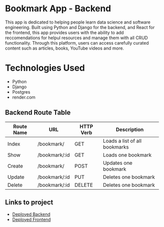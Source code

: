 # Bookmark App - Backend

This app is dedicated to helping people learn data science and software engineering. Built using Python and Django for the backend, and React for the frontend, this app provides users with the ability to add reccomendations for helpul resources and manage them with all CRUD functionality. 
Through this platform, users can access carefully curated content such as articles, books, YouTube videos and more. 

# Technologies Used

* Python
* Django
* Postgres
* render.com

## Backend Route Table

| Route Name | URL |	HTTP Verb | Description	
| --- | --- | --- | --- | 
| Index | /bookmark/ | GET | Loads a list of all bookmarks 
| Show | /bookmark/:id | GET | Loads one bookmark 
| Create | /bookmark/ | POST | Updates one bookmark 
| Update| /bookmark/:id | PUT | Deletes one bookmark
| Delete| /bookmark/:id | DELETE | Deletes one bookmark

## Links to project

* [Deployed Backend](https://project4-backend.onrender.com)
* [Deployed Frontend](https://project4-frontend.onrender.com)
